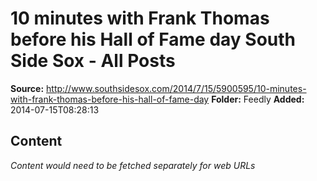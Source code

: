# 10 minutes with Frank Thomas before his Hall of Fame day South Side Sox - All Posts

**Source:** http://www.southsidesox.com/2014/7/15/5900595/10-minutes-with-frank-thomas-before-his-hall-of-fame-day
**Folder:** Feedly
**Added:** 2014-07-15T08:28:13




## Content
*Content would need to be fetched separately for web URLs*
